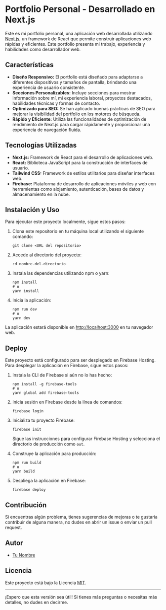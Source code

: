 # Portfolio Personal - Desarrollado en Next.js

Este es mi portfolio personal, una aplicación web desarrollada utilizando [Next.js](https://nextjs.org/), un framework de React que permite construir aplicaciones web rápidas y eficientes. Este portfolio presenta mi trabajo, experiencia y habilidades como desarrollador web.

## Características

- **Diseño Responsivo:** El portfolio está diseñado para adaptarse a diferentes dispositivos y tamaños de pantalla, brindando una experiencia de usuario consistente.
- **Secciones Personalizables:** Incluye secciones para mostrar información sobre mí, mi experiencia laboral, proyectos destacados, habilidades técnicas y formas de contacto.
- **Optimizado para SEO:** Se han aplicado buenas prácticas de SEO para mejorar la visibilidad del portfolio en los motores de búsqueda.
- **Rápido y Eficiente:** Utiliza las funcionalidades de optimización de rendimiento de Next.js para cargar rápidamente y proporcionar una experiencia de navegación fluida.

## Tecnologías Utilizadas

- **Next.js:** Framework de React para el desarrollo de aplicaciones web.
- **React:** Biblioteca JavaScript para la construcción de interfaces de usuario.
- **Tailwind CSS:** Framework de estilos utilitarios para diseñar interfaces web.
- **Firebase:** Plataforma de desarrollo de aplicaciones móviles y web con herramientas como alojamiento, autenticación, bases de datos y almacenamiento en la nube.

## Instalación y Uso

Para ejecutar este proyecto localmente, sigue estos pasos:

1. Clona este repositorio en tu máquina local utilizando el siguiente comando:

   ```
   git clone <URL del repositorio>
   ```

2. Accede al directorio del proyecto:

   ```
   cd nombre-del-directorio
   ```

3. Instala las dependencias utilizando npm o yarn:

   ```
   npm install
   # o
   yarn install
   ```

4. Inicia la aplicación:

   ```
   npm run dev
   # o
   yarn dev
   ```

La aplicación estará disponible en [http://localhost:3000](http://localhost:3000) en tu navegador web.

## Deploy

Este proyecto está configurado para ser desplegado en Firebase Hosting. Para desplegar la aplicación en Firebase, sigue estos pasos:

1. Instala la CLI de Firebase si aún no lo has hecho:

   ```
   npm install -g firebase-tools
   # o
   yarn global add firebase-tools
   ```

2. Inicia sesión en Firebase desde la línea de comandos:

   ```
   firebase login
   ```

3. Inicializa tu proyecto Firebase:

   ```
   firebase init
   ```

   Sigue las instrucciones para configurar Firebase Hosting y selecciona el directorio de producción como `out`.

4. Construye la aplicación para producción:

   ```
   npm run build
   # o
   yarn build
   ```

5. Despliega la aplicación en Firebase:

   ```
   firebase deploy
   ```

## Contribución

Si encuentras algún problema, tienes sugerencias de mejoras o te gustaría contribuir de alguna manera, no dudes en abrir un issue o enviar un pull request.

## Autor

- [Tu Nombre](https://tu-sitio-web.com)

## Licencia

Este proyecto está bajo la Licencia [MIT](LICENSE).

---

¡Espero que esta versión sea útil! Si tienes más preguntas o necesitas más detalles, no dudes en decirme.